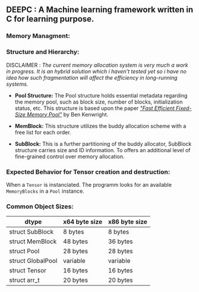 ## DEEPC : A Machine learning framework written in C for learning purpose.
### Memory Managment:


### Structure and Hierarchy:

 DISCLAIMER : *The current memory allocation system is very much a work in progress. It is an hybrid solution which i haven't tested yet so i have no idea how such fragmentation will affect the efficiency in long-running systems.*

+ **Pool Structure:** The Pool structure holds essential metadata regarding the memory pool, such as block size, number of blocks, initialization status, etc. This structure is based upon the paper [*"Fast Efficient Fixed-Size Memory Pool"*](https://arxiv.org/ftp/arxiv/papers/2210/2210.16471.pdf) by Ben Kenwright.

+ **MemBlock:** This structure utilizes the buddy allocation scheme with a free list for each order. 

+ **SubBlock:** This is a further partitioning of the buddy allocator, SubBlock structure carries size and ID information. To offers an additional level of fine-grained control over memory allocation.


### Expected Behavior for Tensor creation and destruction:

When a `Tensor` is instanciated. The programm looks for an available `MemoryBlocks` in a `Pool` instance.


### Common Object Sizes:

| dtype                  | x64 byte size | x86 byte size |
| ---------------------- | ------------- | ------------- |
| struct SubBlock        | 8 bytes       | 8 bytes       |
| struct MemBlock        | 48 bytes      | 36 bytes      |
| struct Pool            | 28 bytes      | 28 bytes      |
| struct GlobalPool      | variable      | variable      |
| struct Tensor          | 16 bytes      | 16 bytes      |
| struct arr_t           | 20 bytes      | 20 bytes      |
